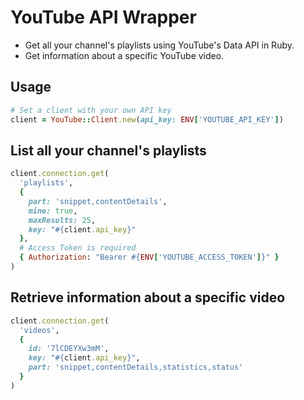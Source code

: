 # YouTube API Wrapper


- Get all your channel's playlists using YouTube's Data API in Ruby.
- Get information about a specific YouTube video.

## Usage

```ruby
# Set a client with your own API key
client = YouTube::Client.new(api_key: ENV['YOUTUBE_API_KEY'])
```

## List all your channel's playlists

```ruby
client.connection.get(
  'playlists',
  {
    part: 'snippet,contentDetails',
    mine: true,
    maxResults: 25,
    key: "#{client.api_key}"
  },
  # Access Token is required
  { Authorization: "Bearer #{ENV['YOUTUBE_ACCESS_TOKEN']}" }
)
```

## Retrieve information about a specific video

```ruby
client.connection.get(
  'videos',
  {
    id: '7lCDEYXw3mM',
    key: "#{client.api_key}",
    part: 'snippet,contentDetails,statistics,status'
  }
)
```
